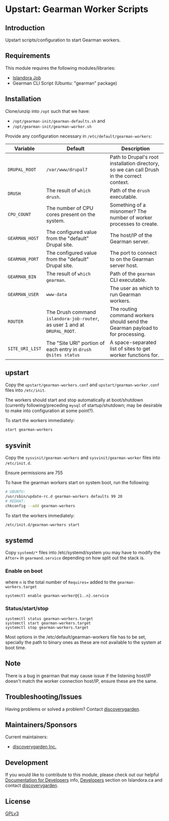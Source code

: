# Upstart: Gearman Worker Scripts

## Introduction

Upstart scripts/configuration to start Gearman workers.

## Requirements

This module requires the following modules/libraries:

* [Islandora Job](https://github.com/discoverygarden/islandora_job)
* Gearman CLI Script (Ubuntu: "gearman" package)

## Installation

Clone/unzip into `/opt` such that we have:
* `/opt/gearman-init/gearman-defaults.sh` and
* `/opt/gearman-init/gearman-worker.sh`

Provide any configuration necessary in `/etc/default/gearman-workers`:

| Variable | Default | Description |
| -------- | ------- | ----------- |
| `DRUPAL_ROOT` | `/var/www/drupal7` | Path to Drupal's root installation directory, so we can call Drush in the correct context. |
| `DRUSH` | The result of `which drush`. | Path of the `drush` executable. |
| `CPU_COUNT` | The number of CPU cores present on the system. | Something of a misnomer? The number of worker processes to create. |
| `GEARMAN_HOST` | The configured value from the "default" Drupal site. | The host/IP of the Gearman server. |
| `GEARMAN_PORT` | The configured value from the "default" Drupal site. | The port to connect to on the Gearman server host. |
| `GEARMAN_BIN` | The result of `which gearman`. | Path of the `gearman` CLI executable. |
| `GEARMAN_USER` | `www-data` | The user as which to run Gearman workers. |
| `ROUTER` | The Drush command `islandora-job-router`, as user 1 and at `DRUPAL_ROOT`. | The routing command workers should send the Gearman payload to for processing. |
| `SITE_URI_LIST` | The "Site URI" portion of each entry in `drush @sites status` | A space-separated list of sites to get worker functions for. |

## upstart

Copy the `upstart/gearman-workers.conf` and `upstart/gearman-worker.conf` files into `/etc/init`.

The workers should start and stop automatically at boot/shutdown (currently following/preceding `mysql` of startup/shutdown; may be desirable to make into configuration at some point?).

To start the workers immediately:
```bash
start gearman-workers
```

## sysvinit

Copy the `sysvinit/gearman-workers` and `sysvinit/gearman-worker` files into `/etc/init.d`.

Ensure permissions are 755

To have the gearman workers start on system boot, run the following:
```bash
# UBUNTU:
/usr/sbin/update-rc.d gearman-workers defaults 99 20
# REDHAT:
chkconfig --add gearman-workers
```

To start the workers immediately:
```bash
/etc/init.d/gearman-workers start
```
## systemd

Copy `systemd/*` files into /etc/systemd/system you may have to modify the `After=` in `gearmand.service` depending on how split out the stack is. 

### Enable on boot
where `n` is the total number of `Requires=` added to the `gearman-workers.target`

```
systemctl enable gearman-worker@{1..n}.service
```

### Status/start/stop
```
systemctl status gearman-workers.target
systemctl start gearman-workers.target
systemctl stop gearman-workers.target
```

Most options in the /etc/default/gearman-workers file has to be set, specially the path to binary ones as these are not available to the system at boot time.

## Note

There is a bug in gearman that may cause issue if the listening host/IP doesn't match the worker connection host/IP, ensure these are the same. 

## Troubleshooting/Issues

Having problems or solved a problem? Contact [discoverygarden](http://support.discoverygarden.ca).

## Maintainers/Sponsors

Current maintainers:

* [discoverygarden Inc.](http://www.discoverygarden.ca)

## Development

If you would like to contribute to this module, please check out our helpful
[Documentation for Developers](https://github.com/Islandora/islandora/wiki#wiki-documentation-for-developers)
info, [Developers](http://islandora.ca/developers) section on Islandora.ca and
contact [discoverygarden](http://support.discoverygarden.ca).

## License

[GPLv3](http://www.gnu.org/licenses/gpl-3.0.txt)
